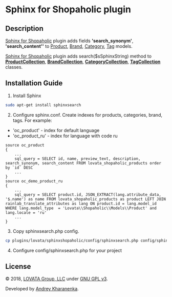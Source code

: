 # Sphinx for Shopaholic plugin

## Description

[Sphinx for Shopaholic](http://octobercms.com/plugin/lovata-sphinxshopaholic) plugin adds fields **'search_synonym'**, **'search_content''**
to [Product](https://github.com/lovata/oc-shopaholic-plugin/wiki/ProductModel),
[Brand](https://github.com/lovata/oc-shopaholic-plugin/wiki/BrandModel),
[Category](https://github.com/lovata/oc-shopaholic-plugin/wiki/CategoryModel),
[Tag](https://github.com/lovata/oc-shopaholic-plugin/wiki/TagModel) models.

[Sphinx for Shopaholic](http://octobercms.com/plugin/lovata-sphinxshopaholic) plugin adds search($sSphinxString) method to
**[ProductCollection](https://github.com/lovata/oc-shopaholic-plugin/wiki/ProductCollection)**,
**[BrandCollection](https://github.com/lovata/oc-shopaholic-plugin/wiki/BrandCollection)**,
**[CategoryCollection](https://github.com/lovata/oc-shopaholic-plugin/wiki/CategoryCollection)**,
**[TagCollection](https://github.com/lovata/oc-shopaholic-plugin/wiki/TagCollection)** classes.

## Installation Guide

1. Install Sphinx
```bash
sudo apt-get install sphinxsearch
```
2. Configure sphinx.conf. Create indexes for products, categories, brand, tags.
For example:
  * 'oc_product' - index for default language
  * 'oc_product_ru' - index for language with code ru
```smartyconfig
source oc_product
{
    ...
    sql_query = SELECT id, name, preview_text, description, search_synonym, search_content FROM lovata_shopaholic_products order by `id` DESC
    ...
}
source oc_demo_product_ru
{
    ...
    sql_query = SELECT product.id, JSON_EXTRACT(lang.attribute_data, '$.name') as name FROM lovata_shopaholic_products as product LEFT JOIN rainlab_translate_attributes as lang ON product.id = lang.model_id WHERE lang.model_type  = 'Lovata\\Shopaholic\\Models\\Product' and lang.locale = 'ru'
    ...
}
```
3. Copy sphinxsearch.php config.
```bash
cp plugins/lovata/sphinxshopaholic/config/sphinxsearch.php config/sphinxsearch.php
```
4. Configure config/sphinxsearch.php for your project


## License

© 2018, [LOVATA Group, LLC](https://lovata.com) under [GNU GPL v3](https://opensource.org/licenses/GPL-3.0).

Developed by [Andrey Kharanenka](https://github.com/kharanenka).